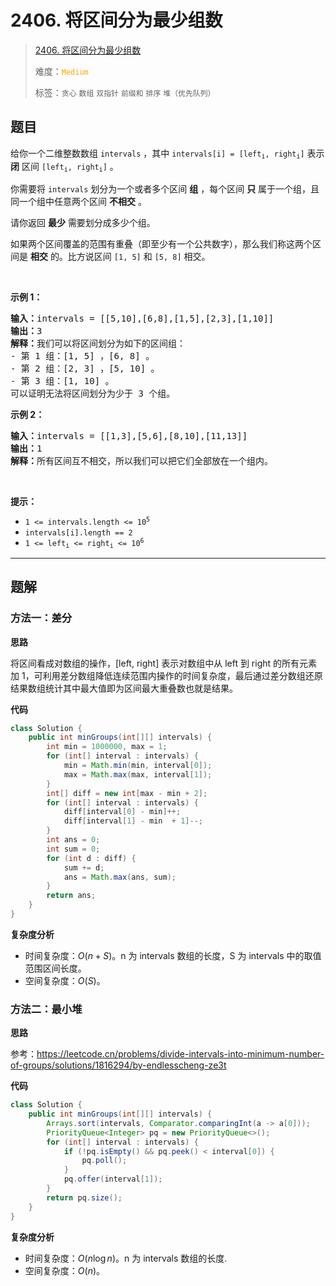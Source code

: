 # 2406. 将区间分为最少组数

> [2406. 将区间分为最少组数](https://leetcode.cn/problems/divide-intervals-into-minimum-number-of-groups/)
>
> 难度：<font color=orange>`Medium`</font>
>
> 标签：`贪心` `数组` `双指针` `前缀和` `排序` `堆（优先队列）`

## 题目

<p>给你一个二维整数数组&nbsp;<code>intervals</code>&nbsp;，其中&nbsp;<code>intervals[i] = [left<sub>i</sub>, right<sub>i</sub>]</code>&nbsp;表示 <strong>闭</strong>&nbsp;区间&nbsp;<code>[left<sub>i</sub>, right<sub>i</sub>]</code>&nbsp;。</p>

<p>你需要将&nbsp;<code>intervals</code> 划分为一个或者多个区间&nbsp;<strong>组</strong>&nbsp;，每个区间 <b>只</b>&nbsp;属于一个组，且同一个组中任意两个区间 <strong>不相交</strong>&nbsp;。</p>

<p>请你返回 <strong>最少</strong>&nbsp;需要划分成多少个组。</p>

<p>如果两个区间覆盖的范围有重叠（即至少有一个公共数字），那么我们称这两个区间是 <strong>相交</strong>&nbsp;的。比方说区间&nbsp;<code>[1, 5]</code> 和&nbsp;<code>[5, 8]</code>&nbsp;相交。</p>

<p>&nbsp;</p>

<p><strong>示例 1：</strong></p>

<pre>
<b>输入：</b>intervals = [[5,10],[6,8],[1,5],[2,3],[1,10]]
<b>输出：</b>3
<b>解释：</b>我们可以将区间划分为如下的区间组：
- 第 1 组：[1, 5] ，[6, 8] 。
- 第 2 组：[2, 3] ，[5, 10] 。
- 第 3 组：[1, 10] 。
可以证明无法将区间划分为少于 3 个组。
</pre>

<p><strong>示例 2：</strong></p>

<pre>
<b>输入：</b>intervals = [[1,3],[5,6],[8,10],[11,13]]
<b>输出：</b>1
<b>解释：</b>所有区间互不相交，所以我们可以把它们全部放在一个组内。</pre>

<p>&nbsp;</p>

<p><strong>提示：</strong></p>

<ul>
	<li><code>1 &lt;= intervals.length &lt;= 10<sup>5</sup></code></li>
	<li><code>intervals[i].length == 2</code></li>
	<li><code>1 &lt;= left<sub>i</sub> &lt;= right<sub>i</sub> &lt;= 10<sup>6</sup></code></li>
</ul>


--------------------

## 题解

### 方法一：差分

**思路**

将区间看成对数组的操作，[left, right] 表示对数组中从 left 到 right 的所有元素加 1，可利用差分数组降低连续范围内操作的时间复杂度，最后通过差分数组还原结果数组统计其中最大值即为区间最大重叠数也就是结果。

**代码**

```java
class Solution {
    public int minGroups(int[][] intervals) {
        int min = 1000000, max = 1;
        for (int[] interval : intervals) {
            min = Math.min(min, interval[0]);
            max = Math.max(max, interval[1]);
        }
        int[] diff = new int[max - min + 2];
        for (int[] interval : intervals) {
            diff[interval[0] - min]++;
            diff[interval[1] - min  + 1]--;
        }
        int ans = 0;
        int sum = 0;
        for (int d : diff) {
            sum += d;
            ans = Math.max(ans, sum);
        }
        return ans;
    }
}
```

**复杂度分析**

- 时间复杂度：$O(n + S)$。n 为 intervals 数组的长度，S 为 intervals 中的取值范围区间长度。
- 空间复杂度：$O(S)$。

### 方法二：最小堆

**思路**

参考：https://leetcode.cn/problems/divide-intervals-into-minimum-number-of-groups/solutions/1816294/by-endlesscheng-ze3t

**代码**

```java
class Solution {
    public int minGroups(int[][] intervals) {
        Arrays.sort(intervals, Comparator.comparingInt(a -> a[0]));
        PriorityQueue<Integer> pq = new PriorityQueue<>();
        for (int[] interval : intervals) {
            if (!pq.isEmpty() && pq.peek() < interval[0]) {
                pq.poll();
            }
            pq.offer(interval[1]);
        }
        return pq.size();
    }
}
```

**复杂度分析**

- 时间复杂度：$O(n\log n)$。n 为 intervals 数组的长度.
- 空间复杂度：$O(n)$。
